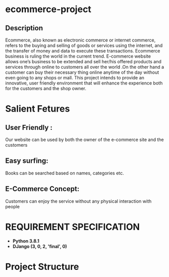 # ecommerce-project
## Description
Ecommerce, also known as electronic commerce or internet commerce, refers to the buying and selling of goods or services using the internet, and the transfer of money and data to execute these transactions.
Ecommerce business is ruling the world in the current trend. E-commerce website allows one’s  business to be extended and sell her/his  offered products and services through online to customers all over the world .On the other hand a customer can buy their necessary thing online anytime of the day without even going to any shops or mall.
This project intends to provide an innovative, user friendly environment that will enhance the experience both for the customers and the shop owner.

# Salient Fetures

## User Friendly :
Our website can be used by both the owner of the e-commerce site and the customers
## Easy surfing: 
Books can be searched based on names, categories etc.

## E-Commerce Concept:
Customers can enjoy the service without any physical interaction with people

# REQUIREMENT SPECIFICATION
- **Python 3.8.1**
- **DJango (3, 0, 2, 'final', 0)**

# Project Structure
